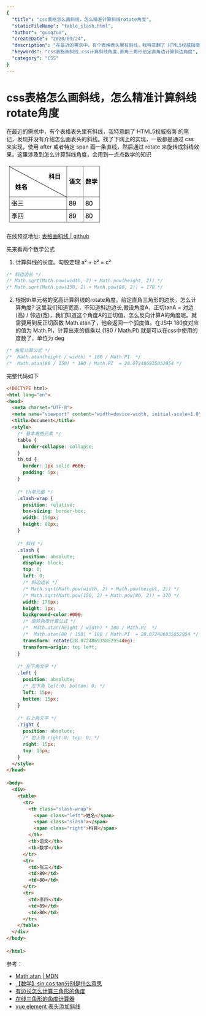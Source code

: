 ```yaml
---
{
  "title": "css表格怎么画斜线，怎么精准计算斜线rotate角度",
  "staticFileName": "table_slash.html",
  "author": "guoqzuo",
  "createDate": "2020/09/24",
  "description": "在最近的需求中，有个表格表头里有斜线，我特意翻了 HTML5权威指南 的笔记，发现并没有介绍怎么画表头的斜线。找了下网上的实现，一般都是通过 css 来实现，使用 after 或者特定 span 画一条直线，然后通过 rotate 来旋转成斜线效果。这里涉及到怎么计算斜线角度，会用到一点点数学的知识",
  "keywords": "css表格画斜线,css计算斜线角度,直角三角形给定直角边计算斜边角度",
  "category": "CSS"
}
---
```


# css表格怎么画斜线，怎么精准计算斜线rotate角度
在最近的需求中，有个表格表头里有斜线，我特意翻了 HTML5权威指南 的笔记，发现并没有介绍怎么画表头的斜线。找了下网上的实现，一般都是通过 css 来实现，使用 after 或者特定 span 画一条直线，然后通过 rotate 来旋转成斜线效果。这里涉及到怎么计算斜线角度，会用到一点点数学的知识

![table_slash.png](../../../images/blog/css/table_slash.png)

在线预览地址: [表格画斜线 | github](https://zuoxiaobai.github.io/fedemo/src/DebugDemo/%E8%A1%A8%E6%A0%BC%E6%80%8E%E4%B9%88%E7%94%BB%E6%96%9C%E7%BA%BF/index.html)


先来看两个数学公式

1. 计算斜线的长度。勾股定理 a² + b² = c²

```css
/* 斜边边长 */
/* Math.sqrt(Math.pow(width, 2) + Math.pow(height, 2)) */
/* Math.sqrt(Math.pow(150, 2) + Math.pow(80, 2)) = 170 */
```

2. 根据th单元格的宽高计算斜线的rotate角度。给定直角三角形的边长，怎么计算角度? 这里我们知道宽高，不知道斜边边长,假设角度A，正切tanA = 对边(高) / 邻边(宽)，我们知道这个角度A的正切值，怎么反向计算A的角度呢。就需要用到反正切函数 Math.atan了，他会返回一个弧度值。在JS中 180度对应的值为 Math.PI，计算出来的值乘以 (180 / Math.PI) 就是可以在css中使用的度数了，单位为 deg

```css
/* 角度计算公式 */ 
/*  Math.atan(height / width) * 180 / Math.PI  */
/*  Math.atan(80 / 150) * 180 / Math.PI  = 28.072486935852954 */
```

完整代码如下

```html
<!DOCTYPE html>
<html lang="en">
<head>
  <meta charset="UTF-8">
  <meta name="viewport" content="width=device-width, initial-scale=1.0">
  <title>Document</title>
  <style>
    /* 基本表格元素 */
    table {
      border-collapse: collapse;
    }
    th,td {
      border: 1px solid #666;
      padding: 5px;
    }

    /* th单元格 */
    .slash-wrap {
      position: relative;
      box-sizing: border-box;
      width: 150px;
      height: 80px;
    }

    /* 斜线 */
    .slash {
      position: absolute;
      display: block;
      top: 0;
      left: 0;
      /* 斜边边长 */
      /* Math.sqrt(Math.pow(width, 2) + Math.pow(height, 2)) */
      /* Math.sqrt(Math.pow(150, 2) + Math.pow(80, 2)) = 170 */
      width: 170px;
      height: 1px;
      background-color:#000;
      /* 旋转角度计算公式 */ 
      /*  Math.atan(height / width) * 180 / Math.PI  */
      /*  Math.atan(80 / 150) * 180 / Math.PI  = 28.072486935852954 */
      transform: rotate(28.072486935852954deg); 
      transform-origin: top left;
    }

    /* 左下角文字 */
    .left {
      position: absolute;
      /* 左下角 left:0; bottom: 0; */
      left: 15px;
      bottom: 15px;
    }

    /* 右上角文字 */
    .right {
      position: absolute;
      /* 右上角 right:0; top: 0; */
      right: 15px;
      top: 15px;
    }
  </style>
</head>

<body>
  <div>
    <table>
      <tr>
        <th class="slash-wrap">
          <span class="left">姓名</span>
          <span class="slash"></span>
          <span class="right">科目</span>
        </th>
        <th>语文</th>
        <th>数学</th>
      </tr>
      <tr>
        <td>张三</td>
        <td>89</td>
        <td>80</td>
      </tr>
      <tr>
        <td>李四</td>
        <td>89</td>
        <td>80</td>
      </tr>
    </table>
  </div>
</body>

</html>
```

参考：
- [Math.atan | MDN](https://developer.mozilla.org/zh-CN/docs/Web/JavaScript/Reference/Global_Objects/Math/atan)
- [【数学】sin cos tan分别是什么意思](https://zhidao.baidu.com/question/1734209350028464467.html)
- [有边长怎么计算三角形的角度](https://zhidao.baidu.com/question/1049676482244639019.html)
- [在线三角形的角度计算器](https://tool.520101.com/calculator/sanjiaoxingjiaodu/)
- [vue element 表头添加斜线](https://www.cnblogs.com/zhaozhenzhen/p/12187482.html)
